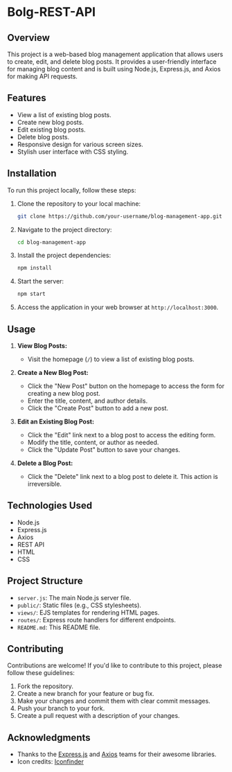 # Bolg-REST-API


## Overview

This project is a web-based blog management application that allows users to create, edit, and delete blog posts. It provides a user-friendly interface for managing blog content and is built using Node.js, Express.js, and Axios for making API requests.


## Features

- View a list of existing blog posts.
- Create new blog posts.
- Edit existing blog posts.
- Delete blog posts.
- Responsive design for various screen sizes.
- Stylish user interface with CSS styling.

## Installation

To run this project locally, follow these steps:

1. Clone the repository to your local machine:

   ```bash
   git clone https://github.com/your-username/blog-management-app.git
   ```

2. Navigate to the project directory:

   ```bash
   cd blog-management-app
   ```

3. Install the project dependencies:

   ```bash
   npm install
   ```

4. Start the server:

   ```bash
   npm start
   ```

5. Access the application in your web browser at `http://localhost:3000`.

## Usage

1. **View Blog Posts:**
   - Visit the homepage (`/`) to view a list of existing blog posts.

2. **Create a New Blog Post:**
   - Click the "New Post" button on the homepage to access the form for creating a new blog post.
   - Enter the title, content, and author details.
   - Click the "Create Post" button to add a new post.

3. **Edit an Existing Blog Post:**
   - Click the "Edit" link next to a blog post to access the editing form.
   - Modify the title, content, or author as needed.
   - Click the "Update Post" button to save your changes.

4. **Delete a Blog Post:**
   - Click the "Delete" link next to a blog post to delete it. This action is irreversible.

## Technologies Used

- Node.js
- Express.js
- Axios
- REST API
- HTML
- CSS

## Project Structure

- `server.js`: The main Node.js server file.
- `public/`: Static files (e.g., CSS stylesheets).
- `views/`: EJS templates for rendering HTML pages.
- `routes/`: Express route handlers for different endpoints.
- `README.md`: This README file.

## Contributing

Contributions are welcome! If you'd like to contribute to this project, please follow these guidelines:

1. Fork the repository.
2. Create a new branch for your feature or bug fix.
3. Make your changes and commit them with clear commit messages.
4. Push your branch to your fork.
5. Create a pull request with a description of your changes.


## Acknowledgments

- Thanks to the [Express.js](https://expressjs.com/) and [Axios](https://axios-http.com/) teams for their awesome libraries.
- Icon credits: [Iconfinder](https://www.iconfinder.com/)

